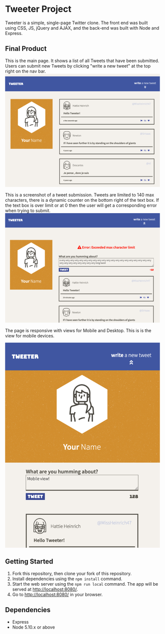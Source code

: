 # Tweeter Project

Tweeter is a simple, single-page Twitter clone. The front end was built using CSS, JS, jQuery and AJAX, and the back-end was built with Node and Express.

## Final Product

This is the main page. It shows a list of all Tweets that have been submitted. Users can submit new Tweets by clicking "write a new tweet" at the top right on the nav bar.
!["Screenshot of main page"](https://github.com/jsaputo1/tweeter/blob/master/docs/screenshots/main-page.png)

This is a screenshot of a tweet submission. Tweets are limited to 140 max characters, there is a dynamic counter on the bottom right of the text box. If the text box is over limit or at 0 then the user will get a corresponding error when trying to submit.
!["Screenshot of submit tweet"](https://github.com/jsaputo1/tweeter/blob/master/docs/screenshots/submit-tweet.png)

The page is responsive with views for Mobile and Desktop. This is is the view for mobile devices.

<div>
<img src="https://github.com/jsaputo1/tweeter/blob/master/docs/screenshots/responsive.png" alt="Screenshot of responsive design" style="text-align: center">
</div>

## Getting Started

1. Fork this repository, then clone your fork of this repository.
2. Install dependencies using the `npm install` command.
3. Start the web server using the `npm run local` command. The app will be served at <http://localhost:8080/>.
4. Go to <http://localhost:8080/> in your browser.

## Dependencies

- Express
- Node 5.10.x or above
